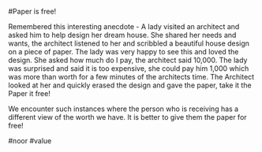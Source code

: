 #Paper is free!

Remembered this interesting anecdote -
A lady visited an architect and asked him to help design her dream house. She shared her needs and wants, the architect listened to her and scribbled a beautiful house design on a piece of paper. The lady was very happy to see this and loved the design. She asked how much do I pay, the architect said 10,000. The lady was surprised and said it is too expensive, she could pay him 1,000 which was more than worth for a few minutes of the architects time. The Architect looked at her and quickly erased the design and gave the paper, take it the Paper it free!

We encounter such instances where the person who is receiving has a different view of the worth we have. It is better to give them the paper for free!

#noor #value
